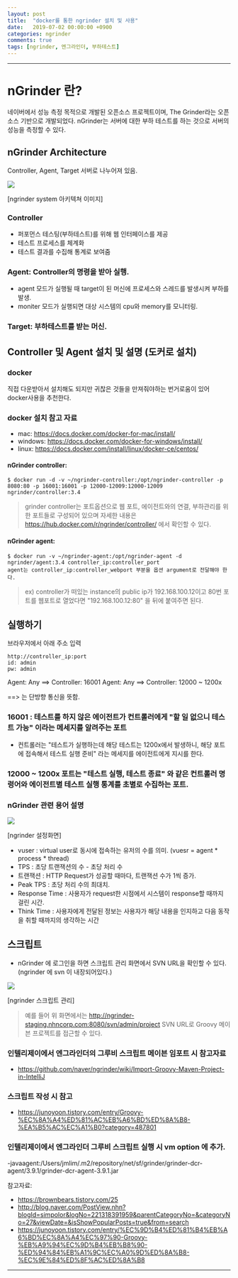```yaml
---
layout: post
title:  "docker를 통한 ngrinder 설치 및 사용"
date:   2019-07-02 00:00:00 +0900
categories: ngrinder
comments: true
tags: [ngrinder, 엔그라인더, 부하테스트]
---
```


---

# nGrinder 란?
네이버에서 성능 측정 목적으로 개발된 오픈소스 프로젝트이며, The Grinder라는 오픈소스 기반으로 개발되었다. nGrinder는 서버에 대한 부하 테스트를 하는 것으로 서버의 성능을 측정할 수 있다.

## nGrinder Architecture
Controller, Agent, Target 서버로 나누어져 있음.


 <img src="{{ site.baseurl }}/public/post/ngrinder/ngrinder-system-architecture.png"/>
 
 [ngrinder system 아키텍쳐 이미지]

### Controller
 - 퍼포먼스 테스팅(부하테스트)를 위해 웹 인터페이스를 제공
 - 테스트 프로세스를 체계화
 - 테스트 결과를 수집해 통계로 보여줌

### Agent: Controller의 명령을 받아 실행.
 - agent 모드가 실행될 때 target이 된 머신에 프로세스와 스레드를 발생시켜 부하를 발생.
 - moniter 모드가 실행되면 대상 시스템의 cpu와 memory를 모니터링.

### Target: 부하테스트를 받는 머신.


## Controller 및 Agent 설치 및 설명 (도커로 설치)

### docker
직접 다운받아서 설치해도 되지만 귀찮은 것들을 만져줘야하는 번거로움이 있어 docker사용을 추천한다.

### docker 설치 참고 자료
 - mac: https://docs.docker.com/docker-for-mac/install/
 - windows: https://docs.docker.com/docker-for-windows/install/
 - linux: https://docs.docker.com/install/linux/docker-ce/centos/


#### nGrinder controller:
```
$ docker run -d -v ~/ngrinder-controller:/opt/ngrinder-controller -p 8080:80 -p 16001:16001 -p 12000-12009:12000-12009 ngrinder/controller:3.4
```

> grinder controller는 포트옵션으로 웹 포트, 에이전트와의 연결, 부하관리를 위한 포트들로 구성되어 있으며 자세한 내용은 https://hub.docker.com/r/ngrinder/controller/ 에서 확인할 수 있다.

#### nGrinder agent:

```
$ docker run -v ~/ngrinder-agent:/opt/ngrinder-agent -d ngrinder/agent:3.4 controller_ip:controller_port
agent는 controller_ip:controller_webport 부분을 옵션 argument로 전달해야 한다.
```

> ex) controller가 떠있는 instance의 public ip가 192.168.100.12이고 80번 포트를 웹포트로 열었다면 "192.168.100.12:80" 을 뒤에 붙여주면 된다.

## 실행하기 
브라우저에서 아래 주소 입력
```
http://controller_ip:port 
id: admin
pw: admin
```

Agent: Any ==> Controller: 16001
Agent: Any ==> Controller: 12000 ~ 1200x

 ==> 는 단방향 통신을 뜻함.

### 16001 : 테스트를 하지 않은 에이전트가 컨트롤러에게 "할 일 없으니 테스트 가능" 이라는 메세지를 알려주는 포트
 - 컨트롤러는 "테스트가 실행하는데 해당 테스트는 1200x에서 발생하니, 해당 포트에 접속해서 테스트 실행 준비" 라는 메세지를 에이전트에게 지시를 한다.

### 12000 ~ 1200x 포트는 "테스트 실행, 테스트 종료" 와 같은 컨트롤러 명령어와 에이전트별 테스트 실행 통계를 초별로 수집하는 포트.

### nGrinder 관련 용어 설명

 <img src="{{ site.baseurl }}/public/post/ngrinder/ngrinder-controller.png"/>
 
 [ngrinder 설정화면]
 
 - vuser : virtual user로 동시에 접속하는 유저의 수를 의미. (vuesr = agent * process * thread)
 - TPS : 초당 트랜잭션의 수 - 초당 처리 수 
 - 트랜잭션 : HTTP Request가 성공할 때마다, 트랜잭션 수가 1씩 증가. 
 - Peak TPS : 초당 처리 수의 최대치.
 - Response Time : 사용자가 request한 시점에서 시스템이 response할 때까지 걸린 시간.
 - Think Time : 사용자에게 전달된 정보는 사용자가 해당 내용을 인지하고 다음 동작을 취할 때까지의 생각하는 시간 

## 스크립트
 - nGrinder 에 로그인을 하면 스크립트 관리 화면에서 SVN URL을 확인할 수 있다. (ngrinder 에 svn 이 내장되어있다.)

 <img src="{{ site.baseurl }}/public/post/ngrinder/ngrinder-script-svn.png"/>
 
 [ngrinder 스크립트 관리]
 
 > 예를 들어 위 화면에서는 http://ngrinder-staging.nhncorp.com:8080/svn/admin/project SVN URL로 Groovy 메이븐 프로젝트를 접근할 수 있다.

### 인텔리제이에서 엔그라인더의 그루비 스크립트 메이븐 임포트 시 참고자료
 - https://github.com/naver/ngrinder/wiki/Import-Groovy-Maven-Project-in-IntelliJ

### 스크립트 작성 시 참고
 - https://junoyoon.tistory.com/entry/Groovy-%EC%8A%A4%ED%81%AC%EB%A6%BD%ED%8A%B8-%EA%B5%AC%EC%A1%B0?category=487801

### 인텔리제이에서 엔그라인더 그루비 스크립트 실행 시 vm option 에 추가.
-javaagent:/Users/jmlim/.m2/repository/net/sf/grinder/grinder-dcr-agent/3.9.1/grinder-dcr-agent-3.9.1.jar


참고자료:
 - https://brownbears.tistory.com/25
 - http://blog.naver.com/PostView.nhn?blogId=simpolor&logNo=221318391959&parentCategoryNo=&categoryNo=27&viewDate=&isShowPopularPosts=true&from=search
 - https://junoyoon.tistory.com/entry/%EC%9D%B4%ED%81%B4%EB%A6%BD%EC%8A%A4%EC%97%90-Groovy-%EB%A9%94%EC%9D%B4%EB%B8%90-%ED%94%84%EB%A1%9C%EC%A0%9D%ED%8A%B8-%EC%9E%84%ED%8F%AC%ED%8A%B8

[jekyll-docs]: https://jekyllrb.com/docs/home
[jekyll-gh]:   https://github.com/jekyll/jekyll
[jekyll-talk]: https://talk.jekyllrb.com/

---
